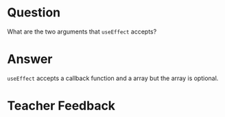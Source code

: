 # Question

What are the two arguments that `useEffect` accepts? 

# Answer
`useEffect` accepts a callback function and a array but the array is optional.
# Teacher Feedback